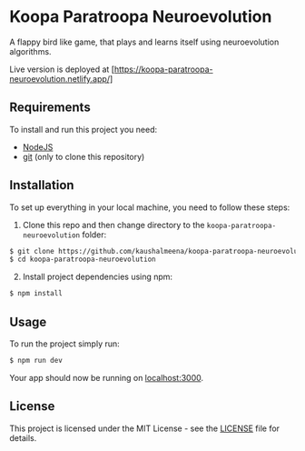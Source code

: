 # Koopa Paratroopa Neuroevolution

A flappy bird like game, that plays and learns itself using neuroevolution algorithms.

Live version is deployed at [https://koopa-paratroopa-neuroevolution.netlify.app/]

## Requirements

To install and run this project you need:

- [NodeJS](https://nodejs.org/ "NodeJS")
- [git](https://git-scm.com/downloads "git") (only to clone this repository)

## Installation

To set up everything in your local machine, you need to follow these steps:

1. Clone this repo and then change directory to the `koopa-paratroopa-neuroevolution` folder:

```bash
$ git clone https://github.com/kaushalmeena/koopa-paratroopa-neuroevolution.git
$ cd koopa-paratroopa-neuroevolution
```

2. Install project dependencies using npm:

```bash
$ npm install
```

## Usage

To run the project simply run:

```bash
$ npm run dev
```

Your app should now be running on [localhost:3000](http://localhost:3000/).

## License

This project is licensed under the MIT License - see the [LICENSE](LICENSE) file for details.
